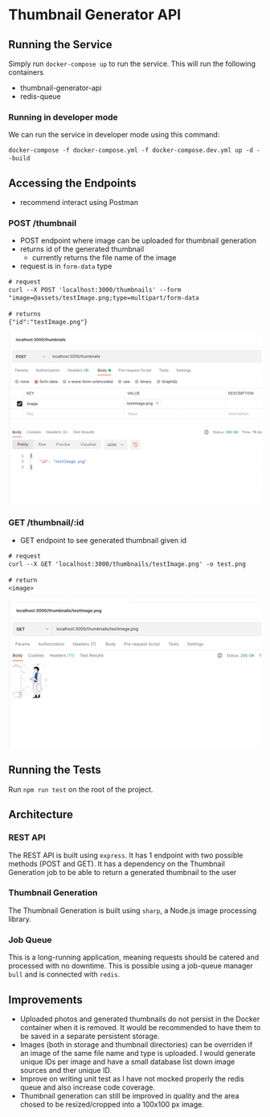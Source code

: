 # Thumbnail Generator API

## Running the Service

Simply run `docker-compose up` to run the service. This will run the following containers

-   thumbnail-generator-api
-   redis-queue

### Running in developer mode

We can run the service in developer mode using this command:

```
docker-compose -f docker-compose.yml -f docker-compose.dev.yml up -d --build
```

## Accessing the Endpoints

-   recommend interact using Postman

### POST /thumbnail

-   POST endpoint where image can be uploaded for thumbnail generation
-   returns id of the generated thumbnail
    -   currently returns the file name of the image
-   request is in `form-data` type

```
# request
curl --X POST 'localhost:3000/thumbnails' --form "image=@assets/testImage.png;type=multipart/form-data

# returns
{"id":"testImage.png"}
```

![POST postman](POST.png)

### GET /thumbnail/:id

-   GET endpoint to see generated thumbnail given id

```
# request
curl --X GET 'localhost:3000/thumbnails/testImage.png' -o test.png

# return
<image>
```

![GET postman](GET.png)

## Running the Tests

Run `npm run test` on the root of the project.

## Architecture

### REST API

The REST API is built using `express`. It has 1 endpoint with two possible methods (POST and GET). It has a dependency on the Thumbnail Generation job to be able to return a generated thumbnail to the user

### Thumbnail Generation

The Thumbnail Generation is built using `sharp`, a Node.js image processing library.

### Job Queue

This is a long-running application, meaning requests should be catered and processed with no downtime. This is possible using a job-queue manager `bull` and is connected with `redis`.

## Improvements

-   Uploaded photos and generated thumbnails do not persist in the Docker container when it is removed. It would be recommended to have them to be saved in a separate persistent storage.
-   Images (both in storage and thumbnail directories) can be overriden if an image of the same file name and type is uploaded. I would generate unique IDs per image and have a small database list down image sources and ther unique ID.
-   Improve on writing unit test as I have not mocked properly the redis queue and also increase code coverage.
-   Thumbnail generation can still be improved in quality and the area chosed to be resized/cropped into a 100x100 px image.
